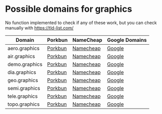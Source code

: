 # Possible domains for graphics

No function implemented to check if any of these work, but you can check manually with https://tld-list.com/

| Domain | Porkbun | NameCheap | Google Domains |
|---|---|---|---|
| aero.graphics | [Porkbun](https://porkbun.com/checkout/search?prb=e814663da1&tlds=&idnLanguage=&search=search&q=aero.graphics) | [Namecheap](https://www.namecheap.com/domains/registration/results/?domain=aero.graphics) | [Google](https://domains.google.com/registrar/search?searchTerm=aero.graphics) |
| air.graphics | [Porkbun](https://porkbun.com/checkout/search?prb=e814663da1&tlds=&idnLanguage=&search=search&q=air.graphics) | [Namecheap](https://www.namecheap.com/domains/registration/results/?domain=air.graphics) | [Google](https://domains.google.com/registrar/search?searchTerm=air.graphics) |
| demo.graphics | [Porkbun](https://porkbun.com/checkout/search?prb=e814663da1&tlds=&idnLanguage=&search=search&q=demo.graphics) | [Namecheap](https://www.namecheap.com/domains/registration/results/?domain=demo.graphics) | [Google](https://domains.google.com/registrar/search?searchTerm=demo.graphics) |
| dia.graphics | [Porkbun](https://porkbun.com/checkout/search?prb=e814663da1&tlds=&idnLanguage=&search=search&q=dia.graphics) | [Namecheap](https://www.namecheap.com/domains/registration/results/?domain=dia.graphics) | [Google](https://domains.google.com/registrar/search?searchTerm=dia.graphics) |
| geo.graphics | [Porkbun](https://porkbun.com/checkout/search?prb=e814663da1&tlds=&idnLanguage=&search=search&q=geo.graphics) | [Namecheap](https://www.namecheap.com/domains/registration/results/?domain=geo.graphics) | [Google](https://domains.google.com/registrar/search?searchTerm=geo.graphics) |
| semi.graphics | [Porkbun](https://porkbun.com/checkout/search?prb=e814663da1&tlds=&idnLanguage=&search=search&q=semi.graphics) | [Namecheap](https://www.namecheap.com/domains/registration/results/?domain=semi.graphics) | [Google](https://domains.google.com/registrar/search?searchTerm=semi.graphics) |
| tele.graphics | [Porkbun](https://porkbun.com/checkout/search?prb=e814663da1&tlds=&idnLanguage=&search=search&q=tele.graphics) | [Namecheap](https://www.namecheap.com/domains/registration/results/?domain=tele.graphics) | [Google](https://domains.google.com/registrar/search?searchTerm=tele.graphics) |
| topo.graphics | [Porkbun](https://porkbun.com/checkout/search?prb=e814663da1&tlds=&idnLanguage=&search=search&q=topo.graphics) | [Namecheap](https://www.namecheap.com/domains/registration/results/?domain=topo.graphics) | [Google](https://domains.google.com/registrar/search?searchTerm=topo.graphics) |
